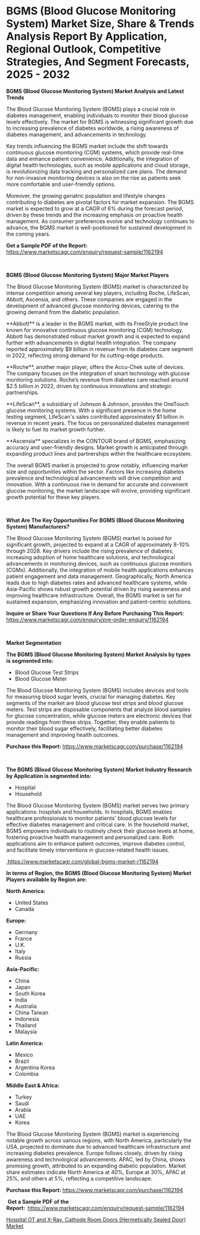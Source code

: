 <p><h1>BGMS (Blood Glucose Monitoring System) Market Size, Share & Trends Analysis Report By Application, Regional Outlook, Competitive Strategies, And Segment Forecasts, 2025 - 2032</h1></p><p><strong>BGMS (Blood Glucose Monitoring System) Market Analysis and Latest Trends</strong></p>
<p><p>The Blood Glucose Monitoring System (BGMS) plays a crucial role in diabetes management, enabling individuals to monitor their blood glucose levels effectively. The market for BGMS is witnessing significant growth due to increasing prevalence of diabetes worldwide, a rising awareness of diabetes management, and advancements in technology. </p><p>Key trends influencing the BGMS market include the shift towards continuous glucose monitoring (CGM) systems, which provide real-time data and enhance patient convenience. Additionally, the integration of digital health technologies, such as mobile applications and cloud storage, is revolutionizing data tracking and personalized care plans. The demand for non-invasive monitoring devices is also on the rise as patients seek more comfortable and user-friendly options.</p><p>Moreover, the growing geriatric population and lifestyle changes contributing to diabetes are pivotal factors for market expansion. The BGMS market is expected to grow at a CAGR of 6% during the forecast period, driven by these trends and the increasing emphasis on proactive health management. As consumer preferences evolve and technology continues to advance, the BGMS market is well-positioned for sustained development in the coming years.</p></p>
<p><strong>Get a Sample PDF of the Report:&nbsp;</strong> <a href="https://www.marketscagr.com/enquiry/request-sample/1162194?utm_campaign=2114&utm_medium=2&utm_source=Github&utm_content=ia&utm_term=04032025&utm_id=bgms-blood-glucose-monitoring-system">https://www.marketscagr.com/enquiry/request-sample/1162194</a></p>
<p>&nbsp;</p>
<p><strong>BGMS (Blood Glucose Monitoring System) Major Market Players</strong></p>
<p><p>The Blood Glucose Monitoring System (BGMS) market is characterized by intense competition among several key players, including Roche, LifeScan, Abbott, Ascensia, and others. These companies are engaged in the development of advanced glucose monitoring devices, catering to the growing demand from the diabetic population.</p><p>**Abbott** is a leader in the BGMS market, with its FreeStyle product line known for innovative continuous glucose monitoring (CGM) technology. Abbott has demonstrated robust market growth and is expected to expand further with advancements in digital health integration. The company reported approximately $9 billion in revenue from its diabetes care segment in 2022, reflecting strong demand for its cutting-edge products.</p><p>**Roche**, another major player, offers the Accu-Chek suite of devices. The company focuses on the integration of smart technology with glucose monitoring solutions. Roche’s revenue from diabetes care reached around $2.5 billion in 2022, driven by continuous innovations and strategic partnerships.</p><p>**LifeScan**, a subsidiary of Johnson & Johnson, provides the OneTouch glucose monitoring systems. With a significant presence in the home testing segment, LifeScan's sales contributed approximately $1 billion in revenue in recent years. The focus on personalized diabetes management is likely to fuel its market growth further.</p><p>**Ascensia** specializes in the CONTOUR brand of BGMS, emphasizing accuracy and user-friendly designs. Market growth is anticipated through expanding product lines and partnerships within the healthcare ecosystem.</p><p>The overall BGMS market is projected to grow notably, influencing market size and opportunities within the sector. Factors like increasing diabetes prevalence and technological advancements will drive competition and innovation. With a continuous rise in demand for accurate and convenient glucose monitoring, the market landscape will evolve, providing significant growth potential for these key players.</p></p>
<p>&nbsp;</p>
<p><strong>What Are The Key Opportunities For BGMS (Blood Glucose Monitoring System) Manufacturers?</strong></p>
<p><p>The Blood Glucose Monitoring System (BGMS) market is poised for significant growth, projected to expand at a CAGR of approximately 8-10% through 2028. Key drivers include the rising prevalence of diabetes, increasing adoption of home healthcare solutions, and technological advancements in monitoring devices, such as continuous glucose monitors (CGMs). Additionally, the integration of mobile health applications enhances patient engagement and data management. Geographically, North America leads due to high diabetes rates and advanced healthcare systems, while Asia-Pacific shows robust growth potential driven by rising awareness and improving healthcare infrastructure. Overall, the BGMS market is set for sustained expansion, emphasizing innovation and patient-centric solutions.</p></p>
<p><strong>Inquire or Share Your Questions If Any Before Purchasing This Report:</strong> <a href="https://www.marketscagr.com/enquiry/pre-order-enquiry/1162194?utm_campaign=2114&utm_medium=2&utm_source=Github&utm_content=ia&utm_term=04032025&utm_id=bgms-blood-glucose-monitoring-system">https://www.marketscagr.com/enquiry/pre-order-enquiry/1162194</a></p>
<p>&nbsp;</p>
<p><strong>Market Segmentation</strong></p>
<p><strong>The BGMS (Blood Glucose Monitoring System) Market Analysis by types is segmented into:</strong></p>
<p><ul><li>Blood Glucose Test Strips</li><li>Blood Glucose Meter</li></ul></p>
<p><p>The Blood Glucose Monitoring System (BGMS) includes devices and tools for measuring blood sugar levels, crucial for managing diabetes. Key segments of the market are blood glucose test strips and blood glucose meters. Test strips are disposable components that analyze blood samples for glucose concentration, while glucose meters are electronic devices that provide readings from these strips. Together, they enable patients to monitor their blood sugar effectively, facilitating better diabetes management and improving health outcomes.</p></p>
<p><strong>Purchase this Report:&nbsp;</strong><a href="https://www.marketscagr.com/purchase/1162194?utm_campaign=2114&utm_medium=2&utm_source=Github&utm_content=ia&utm_term=04032025&utm_id=bgms-blood-glucose-monitoring-system">https://www.marketscagr.com/purchase/1162194</a></p>
<p>&nbsp;</p>
<p><strong>The BGMS (Blood Glucose Monitoring System) Market Industry Research by Application is segmented into:</strong></p>
<p><ul><li>Hospital</li><li>Household</li></ul></p>
<p><p>The Blood Glucose Monitoring System (BGMS) market serves two primary applications: hospitals and households. In hospitals, BGMS enables healthcare professionals to monitor patients' blood glucose levels for effective diabetes management and critical care. In the household market, BGMS empowers individuals to routinely check their glucose levels at home, fostering proactive health management and personalized care. Both applications aim to enhance patient outcomes, improve diabetes control, and facilitate timely interventions in glucose-related health issues.</p></p>
<p><a href="https://www.marketscagr.com/global-bgms-market-r1162194?utm_campaign=2114&utm_medium=2&utm_source=Github&utm_content=ia&utm_term=04032025&utm_id=bgms-blood-glucose-monitoring-system">&nbsp;https://www.marketscagr.com/global-bgms-market-r1162194</a></p>
<p><strong>In terms of Region, the BGMS (Blood Glucose Monitoring System) Market Players available by Region are:</strong></p>
<p>
    <p> <strong> North America: </strong>
        <ul>
            <li>United States</li>
            <li>Canada</li>
        </ul>
        </p> 
    <p> <strong> Europe: </strong>
        <ul>
            <li>Germany</li>
            <li>France</li>
            <li>U.K.</li>
            <li>Italy</li>
            <li>Russia</li>
        </ul>
        </p> 
    <p> <strong> Asia-Pacific: </strong>
        <ul>
            <li>China</li>
            <li>Japan</li>
            <li>South Korea</li>
            <li>India</li>
            <li>Australia</li>
            <li>China Taiwan</li>
            <li>Indonesia</li>
            <li>Thailand</li>
            <li>Malaysia</li>
        </ul>
        </p> 
    <p> <strong> Latin America: </strong>
        <ul>
            <li>Mexico</li>
            <li>Brazil</li>
            <li>Argentina Korea</li>
            <li>Colombia</li>
        </ul>
        </p> 
    <p> <strong> Middle East & Africa: </strong>
        <ul>
            <li>Turkey</li>
            <li>Saudi</li>
            <li>Arabia</li>
            <li>UAE</li>
            <li>Korea</li>
        </ul>
    </p>
    </p>
<p><p>The Blood Glucose Monitoring System (BGMS) market is experiencing notable growth across various regions, with North America, particularly the USA, projected to dominate due to advanced healthcare infrastructure and increasing diabetes prevalence. Europe follows closely, driven by rising awareness and technological advancements. APAC, led by China, shows promising growth, attributed to an expanding diabetic population. Market share estimates indicate North America at 40%, Europe at 30%, APAC at 25%, and others at 5%, reflecting a competitive landscape.</p></p>
<p><strong>Purchase this Report: </strong><a href="https://www.marketscagr.com/purchase/1162194?utm_campaign=2114&utm_medium=2&utm_source=Github&utm_content=ia&utm_term=04032025&utm_id=bgms-blood-glucose-monitoring-system">https://www.marketscagr.com/purchase/1162194</a></p>
<p>&nbsp;<strong>Get a Sample PDF of the Report:&nbsp;&nbsp;</strong><a href="https://www.marketscagr.com/enquiry/request-sample/1162194?utm_campaign=2114&utm_medium=2&utm_source=Github&utm_content=ia&utm_term=04032025&utm_id=bgms-blood-glucose-monitoring-system">https://www.marketscagr.com/enquiry/request-sample/1162194</a></p>
<p><strong></strong></p>
<p><p><a href="https://github.com/tamvrosiya/Market-Research-Report-List-6/blob/main/hospital-ot-and-x-ray-cathode-room-doors-hermetically-sealed-door-market.md?utm_campaign=2114&utm_medium=2&utm_source=Github&utm_content=ia&utm_term=04032025&utm_id=bgms-blood-glucose-monitoring-system">Hospital OT and X-Ray, Cathode Room Doors (Hermetically Sealed Door) Market</a></p></p>